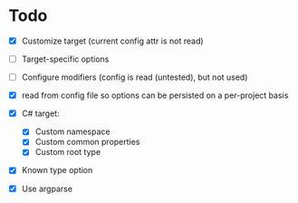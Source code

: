 # Todo

- [x] Customize target (current config attr is not read)
- [ ] Target-specific options
- [ ] Configure modifiers (config is read (untested), but not used)

- [x] read from config file so options can be persisted on a per-project basis
- [x] C# target:
  - [x] Custom namespace
  - [x] Custom common properties
  - [x] Custom root type
- [x] Known type option
- [x] Use argparse
